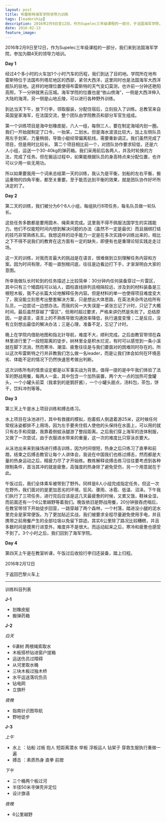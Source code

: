 ```yaml
---
layout: post
title: 布雷斯特海军学院领导力训练
tags: [leadership]
description: 2016年2月9日至12日，作为Supelec三年级课程的一部分，于法国海军学院，参加为期4天的领导力培训。
date: 2016-02-13
feature_image:
---
```

2016年2月9日至12日，作为Supelec三年级课程的一部分，我们来到法国海军学院，参加为期4天的领导力培训。

__Day 1__

经过4个多小时的火车加1个小时汽车的历程，我们到达了目的地。学院所在地布雷斯特位于法国布列塔尼地区的西部，紧邻大西洋，这里同时也是法国海军大西洋舰队的驻地。这样的地理位置使得布雷斯特的天气变幻莫测，也许前一分钟还艳阳高照，下一分钟就黑云压城。海军学院的位置也是“依山傍海”，一侧是大西洋伸入大陆的海湾，另一侧是山地丘陵，可以进行各种野外训练。

到达当天下午，放下行李，领取服装，分配住宿后，立刻投入了训练。总教官来自英国皇家海军，在法国交流，整个团队由学院教员和部分军官生组成。

第一个训练项目是海中划橡皮艇，六人一组，每侧三人，要在制定海域内划一圈。我们一开始就制定了口令，一抬桨，二划水。但是海水波浪比较大，加上左侧队员用左手划桨，力量稍弱，导致小艇经常偏离航线，需要重新调正。我们虽然完成了项目，但是用时比较长。
第二个项目相比前一个，对团队协作要求较低，还是六人小组，运送一个30-40kg的弹药箱。我们采用前后各两人，并及时轮换的方法，完成了任务。但在搬运过程中，如果能根据队员的身高特点来分配位置，也许可以少用一些无用功。

所以如果要我用一个词来总结第一天的训练，我认为是平衡，划船的左右平衡，搬运重物的四角平衡，都至关重要。至于能否达到平衡的效果，就是团队协作好坏所决定的了。

__Day 2__

第二天的训练，我们被分为6个8人小组，每组执行8项任务，每名队员做一轮队长。

这些任务多数都是要用圆木、绳索来完成。这里我不得不佩服法国学生的实践能力。他们不仅能短时间内想到解决问题的办法（虽然不一定是最优）而且捆绑打结的技巧非常熟练扎实。我想这样的动手能力一定是在多次实践中训练出来的，相比之下不得不说我们的教育在这方面有一定的缺失，即便有也是重理论轻实践走走过场。

这一天的训练，对我而言最大的挑战是在语言，很难做到立刻理解任务内容和方案。因为时间有限，不能一直刨根问底，往往是边看边打下手，才渐渐明白大家的意图。

所幸我做队长时轮到的任务描述上比较简单：30分钟内任何装备穿过一片雷区，其中只有三个矮圆柱可以站人，圆柱直线排列且相隔较远，涉及到的材料装备是三根短木板，我不必长篇大论地解释任务内容。但是材料的单一也使得项目难度变大了，我没能立刻思考出整套解决方案，只是想出大体思路，在英法夹杂传达给所有队员，一边尝试一边想办法。而我的另一大失误是一紧张忘记了计时，只记了大概时间。最后虽然穿越了“雷区”，但用时超过要求，严格来讲仍然是失败了。总结原因，一是语言，语言上的不熟练导致沟通效率降低，执行速度变慢；二是反应，没有立刻想出最佳的解决办法；三是心理，准备不足，忘记了计时。

晚上在学院内借助地图和指北针导航，难度不大，顺利完成。之后由教官带领在森林里进行里了一段短距离的徒步，树林里全是积水烂泥，有时可以感觉到一条小溪就在脚下流淌，然而寒冷、潮湿、疲惫往往是与我们要面对的困难同时存在的。所以这次布雷斯特之行并非教我们怎么做一名leader，而是让我们体会如何在环境恶劣、体能不足的情况下仍然快速思考做出判断。

这次训练所有的情景设定都是以军事实战为背景。值得一提的是中午我们体验了法军的野战用餐，每两人一盒，其中包含一个加热装置，两个大一点的加热可食罐头，一个小罐头前菜（我拿到的是鹅肝酱），一个小罐头甜点，汤料包，茶包，饼干，饮料冲剂等等。

__Day 3__

第三天上午是水上项目训练和搏击练习。

水上项目在泳池进行，其中有救援的模拟，抱着假人倒退着游25米，这时候任何常规泳姿都排不上用场，因为左手要夹住假人使他的头保持在水面上，可以用的就只有右手和双腿，我靠着倒蛙泳腿游了整段距离。之后我们穿上海军的连体制服，又做了一次尝试，由于衣服进水带来的重量，这一次的难度比只穿泳衣要大。

从泳池出来来到操场进行搏击训练，因为时间很短，热身之后只练习了直拳和前蹬。结束之后搏击教官让每个人讲体会，我说在中国我们也练过搏击，然而都是大量的热身运动之后，精疲力尽了才开始练。教练解释说搏击练习往往要考虑到各种限制条件，首当其冲的就是疲惫，高强度的热身除了避免受伤，另一个用意就在于此。

午饭过后，我们全体乘车被带到了野外。同样是8人小组完成指定任务，但这一次在野外，我们面对的是更加恶劣的环境，狂风、骤雨、冰雹、低温、沼泽。下午我们执行了三项任务，进行完后应该是这几天最疲惫的时候，又累又饿，鞋袜全湿，而前面还有一个6公里越野等着我们。晚饭依旧是野战用餐，20分钟狼吞虎咽后，在教官带领下开始徒步回营，一路穿越了两个森林，一个村落，踏进没小腿的泥水里完全是家常便饭。为了更加贴近实战，我们被要求全程尽量避免使用手电，并且携带之前用餐产生的全部垃圾以免留下踪迹。其实6公里除了路况比较糟糕，并且多数时间是摸黑行进意外，难度并不是很大。而运动起来之后，寒冷和疲惫也感受不到了。3个小时之后，我们回到了海军学院。

__Day 4__

第四天上午是在教室听课，午饭过后收拾行李归还装备，踏上归程。

2016年2月12日

于返回巴黎火车上


---
训练科目列表

__J-1__

- 划橡皮艇
- 搬弹药箱

__J-2__

_白天_

- 6课树 两根绳索取水
- 木板搭桥钻进窗户提箱
- 运送伤员过障碍
- 从河里取水桶
- 三块木板过独木桥
- 水平运送落坑伤员
- 钻电网
- 立旗杆

_夜晚_

- 指南针识图导航
- 野地徒步

__J-3__

_上午_

- 水上 ：钻船 过板 抱人 短距离潜水 举板 浮板运人 钻架子 穿救生服执行重做一遍
- 搏击 ：素质热身 直拳 前蹬

_下午_

- 三个桶两个板过河
- 半径50米寻弹壳并定位
- 设计旗语

_夜晚_

- 6公里越野
